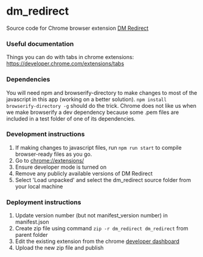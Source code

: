 # dm_redirect

Source code for Chrome browser extension [DM Redirect](https://chrome.google.com/webstore/detail/pfbdhjecpnbopodopafogoggcbpojdci)

### Useful documentation

Things you can do with tabs in chrome extensions: https://developer.chrome.com/extensions/tabs

### Dependencies
You will need npm and browserify-directory to make changes to most of the javascript in this app (working on a better solution).
`npm install browserify-directory -g` should do the trick.
Chrome does not like us when we make browserify a dev dependency because some .pem files are included in a test folder of one of its dependencies.

### Development instructions

1) If making changes to javascript files, run `npm run start` to compile browser-ready files as you go.
1) Go to [chrome://extensions/](chrome://extensions/)
1) Ensure developer mode is turned on
1) Remove any publicly available versions of DM Redirect
1) Select 'Load unpacked' and select the dm_redirect source folder from your local machine

### Deployment instructions

1) Update version number (but not manifest_version number) in manifest.json
1) Create zip file using command `zip -r dm_redirect dm_redirect` from parent folder
1) Edit the existing extension from the chrome [developer dashboard](https://chrome.google.com/webstore/developer/dashboard)
1) Upload the new zip file and publish
